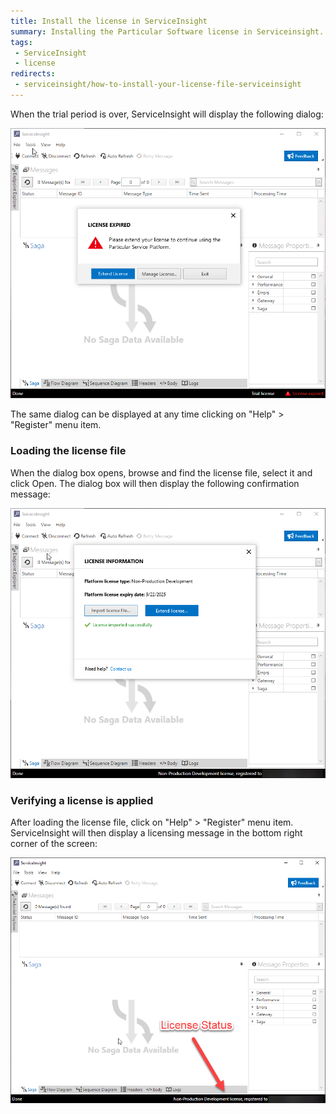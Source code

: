 ```yaml
---
title: Install the license in ServiceInsight
summary: Installing the Particular Software license in Serviceinsight.
tags:
 - ServiceInsight
 - license
redirects:
 - serviceinsight/how-to-install-your-license-file-serviceinsight
---
```


When the trial period is over, ServiceInsight will display the following dialog:

![trial period expiration](images/trial-period-expiration.png)

The same dialog can be displayed at any time clicking on "Help" \> "Register" menu item.


### Loading the license file

When the dialog box opens, browse and find the license file, select it and click Open. The dialog box will then display the following confirmation message:

![trial period licensed](images/trial-period-licensed.png)


### Verifying a license is applied

After loading the license file, click on "Help" \> "Register" menu item. ServiceInsight will then display a licensing message in the bottom right corner of the screen:

![license verified](images/license-verified.png)